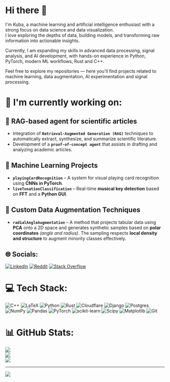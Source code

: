 # Hi there 👋

I'm Kuba, a machine learning and artificial intelligence enthusiast with a strong focus on data science and data visualization.  
I love exploring the depths of data, building models, and transforming raw information into actionable insights.

Currently, I am expanding my skills in advanced data processing, signal analysis, and AI development, with hands-on experience in Python, PyTorch, modern ML workflows, Rust and C++.

Feel free to explore my repositories — here you'll find projects related to machine learning, data augmentation, AI experimentation and signal processing.

# 🔬 I'm currently working on:

## 🧠 **RAG-based agent for scientific articles**  
- Integration of **`Retrieval-Augmented Generation (RAG)`** techniques to automatically extract, synthesize, and summarize scientific literature.  
- Development of a **`proof-of-concept agent`** that assists in drafting and analyzing academic articles.


## 🤖 **Machine Learning Projects**
- **`playingCardRecognition`** – A system for visual playing card recognition using **CNNs in PyTorch**.
- **`liveTonationClassification`** – Real-time **musical key detection** based on **FFT** and a **Python GUI**.


## 🧪 **Custom Data Augmentation Techniques**
- **`radialAngleAugmentation`** – A method that projects tabular data using **PCA** onto a 2D space and generates synthetic samples based on **polar coordinates** *(angle and radius)*. The sampling respects **local density and structure** to augment minority classes effectively.

## 🌐 Socials:
[![LinkedIn](https://img.shields.io/badge/LinkedIn-%230077B5.svg?logo=linkedin&logoColor=white)](https://linkedin.com/in/jaromek) [![Reddit](https://img.shields.io/badge/Reddit-%23FF4500.svg?logo=Reddit&logoColor=white)](https://reddit.com/user/jaromek) [![Stack Overflow](https://img.shields.io/badge/-Stackoverflow-FE7A16?logo=stack-overflow&logoColor=white)](https://stackoverflow.com/users/22343593) 

# 💻 Tech Stack:
![C++](https://img.shields.io/badge/c++-%2300599C.svg?style=for-the-badge&logo=c%2B%2B&logoColor=white) ![LaTeX](https://img.shields.io/badge/latex-%23008080.svg?style=for-the-badge&logo=latex&logoColor=white) ![Python](https://img.shields.io/badge/python-3670A0?style=for-the-badge&logo=python&logoColor=ffdd54) ![Rust](https://img.shields.io/badge/rust-%23000000.svg?style=for-the-badge&logo=rust&logoColor=white) ![Cloudflare](https://img.shields.io/badge/Cloudflare-F38020?style=for-the-badge&logo=Cloudflare&logoColor=white) ![Django](https://img.shields.io/badge/django-%23092E20.svg?style=for-the-badge&logo=django&logoColor=white) ![Postgres](https://img.shields.io/badge/postgres-%23316192.svg?style=for-the-badge&logo=postgresql&logoColor=white) ![NumPy](https://img.shields.io/badge/numpy-%23013243.svg?style=for-the-badge&logo=numpy&logoColor=white) ![Pandas](https://img.shields.io/badge/pandas-%23150458.svg?style=for-the-badge&logo=pandas&logoColor=white) ![PyTorch](https://img.shields.io/badge/PyTorch-%23EE4C2C.svg?style=for-the-badge&logo=PyTorch&logoColor=white) ![scikit-learn](https://img.shields.io/badge/scikit--learn-%23F7931E.svg?style=for-the-badge&logo=scikit-learn&logoColor=white) ![Scipy](https://img.shields.io/badge/SciPy-%230C55A5.svg?style=for-the-badge&logo=scipy&logoColor=%white) ![Matplotlib](https://img.shields.io/badge/Matplotlib-%23ffffff.svg?style=for-the-badge&logo=Matplotlib&logoColor=black) ![Git](https://img.shields.io/badge/git-%23F05033.svg?style=for-the-badge&logo=git&logoColor=white)
# 📊 GitHub Stats:
![](https://github-readme-stats.vercel.app/api?username=jaromek&theme=transparent&hide_border=false&include_all_commits=true&count_private=true)<br/>
![](https://nirzak-streak-stats.vercel.app/?user=jaromek&theme=transparent&hide_border=false)<br/>
![](https://github-readme-stats.vercel.app/api/top-langs/?username=jaromek&theme=transparent&hide_border=false&include_all_commits=true&count_private=true&layout=compact)

---
[![](https://visitcount.itsvg.in/api?id=jaromek&icon=0&color=0)](https://visitcount.itsvg.in)

<!-- Proudly created with GPRM ( https://gprm.itsvg.in ) -->
